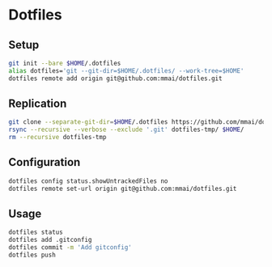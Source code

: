 # Dotfiles

## Setup
```sh
git init --bare $HOME/.dotfiles
alias dotfiles='git --git-dir=$HOME/.dotfiles/ --work-tree=$HOME'
dotfiles remote add origin git@github.com:mmai/dotfiles.git
```

## Replication
```sh
git clone --separate-git-dir=$HOME/.dotfiles https://github.com/mmai/dotfiles.git dotfiles-tmp
rsync --recursive --verbose --exclude '.git' dotfiles-tmp/ $HOME/
rm --recursive dotfiles-tmp
```

## Configuration
```sh
dotfiles config status.showUntrackedFiles no
dotfiles remote set-url origin git@github.com:mmai/dotfiles.git
```

## Usage
```sh
dotfiles status
dotfiles add .gitconfig
dotfiles commit -m 'Add gitconfig'
dotfiles push
```
